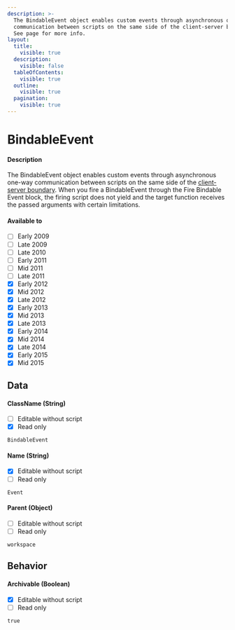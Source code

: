 ```yaml
---
description: >-
  The BindableEvent object enables custom events through asynchronous one-way
  communication between scripts on the same side of the client-server boundary.
  See page for more info.
layout:
  title:
    visible: true
  description:
    visible: false
  tableOfContents:
    visible: true
  outline:
    visible: true
  pagination:
    visible: true
---
```


# BindableEvent

#### Description

The BindableEvent object enables custom events through asynchronous one-way communication between scripts on the same side of the [client-server boundary](https://create.roblox.com/docs/projects/client-server). When you fire a BindableEvent through the Fire Bindable Event block, the firing script does not yield and the target function receives the passed arguments with certain limitations.&#x20;

#### Available to

* [ ] Early 2009
* [ ] Late 2009
* [ ] Late 2010
* [ ] Early 2011
* [ ] Mid 2011
* [ ] Late 2011
* [x] Early 2012
* [x] Mid 2012
* [x] Late 2012
* [x] Early 2013
* [x] Mid 2013
* [x] Late 2013
* [x] Early 2014
* [x] Mid 2014
* [x] Late 2014
* [x] Early 2015
* [x] Mid 2015

## Data

#### ClassName (String)

* [ ] Editable without script
* [x] Read only

```
BindableEvent
```

#### Name (String)

* [x] Editable without script
* [ ] Read only

```
Event
```

#### Parent (Object)

* [ ] Editable without script
* [ ] Read only

```
workspace
```

## Behavior

#### Archivable (Boolean)

* [x] Editable without script
* [ ] Read only

```
true
```
